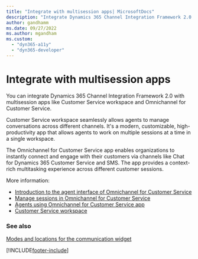 ```yaml
---
title: "Integrate with multisession apps| MicrosoftDocs"
description: "Integrate Dynamics 365 Channel Integration Framework 2.0 with multisession apps like Omnichannel for Customer Service and Customer Service workspace."
author: gandhamm
ms.date: 09/27/2022
ms.author: mgandham
ms.custom: 
  - "dyn365-a11y"
  - "dyn365-developer"
---
```

# Integrate with multisession apps

You can integrate Dynamics 365 Channel Integration Framework 2.0 with multisession apps like Customer Service workspace and Omnichannel for Customer Service. 

Customer Service workspace seamlessly allows agents to manage conversations across different channels. It's a modern, customizable, high-productivity app that allows agents to work on multiple sessions at a time in a single workspace.

The Omnichannel for Customer Service app enables organizations to instantly connect and engage with their customers via channels like Chat for Dynamics 365 Customer Service and SMS. The app provides a context-rich multitasking experience across different customer sessions.

More information:

- [Introduction to the agent interface of Omnichannel for Customer Service](../../../customer-service/use/oc-introduction-agent-interface.md)  
- [Manage sessions in Omnichannel for Customer Service](../../../customer-service/use/oc-manage-sessions.md)  
- [Agents using Omnichannel for Customer Service app](../../../customer-service/use/omnichannel-customer-service-app-agent.md)  
- [Customer Service workspace](../../../customer-service/implement/csw-overview.md)

### See also

[Modes and locations for the communication widget](modes-communication-widget.md)  

[!INCLUDE[footer-include](../../../includes/footer-banner.md)]
